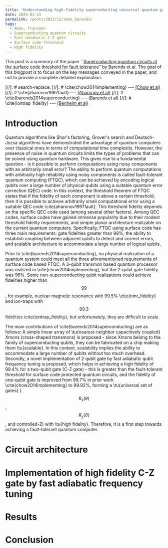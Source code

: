 ```yaml
---
title: 'Understanding high-fidelity supercoducting universal quantum gates'
date: 2024-01-21
permalink: /posts/2023/12/xmon_barends/
tags:
  - Xmon, Transmon
  - Superconducting quantum circuits
  - Fast-adiabatic C-Z gate
  - Surface code threshold
  - High fidelity
---
```


This post is a summary of the paper ``[Supercoducting quantum circuits at the surface code threshold for fault tolerance](https://www.nature.com/articles/nature13171)" by Barends et al. The goal of this blogpost is to focus on the key messages conveyed in the paper, and not to provide a complete detailed explanation.

[//]: # search-replace:
[//]: # \cite{chow2014implementing} --- [(Chow et al)](https://www.nature.com/articles/ncomms5015) 
[//]: # \cite{aharonov1997fault} --- [(Aharonov et al)](https://dl.acm.org/doi/abs/10.1137/S0097539799359385)
[//]: # \cite{barends2014superconducting} --- [(Barends et al)](https://www.nature.com/articles/nature13171) 
[//]: # \cite{iontrap_fidelity} --- [(Benhelm et al)](https://www.nature.com/articles/nphys961)

Introduction
======
Quantum algorithms like Shor's factoring, Grover's search and Deutsch-Jozsa algorithms have demonstrated the advantage of quantum computers over classical ones in terms of computational time complexity. However, the presence of noise in quantum circuits limits the types of problems that can be solved using quantum hardware. This gives rise to a fundamental question - is it possible to perform computations using noisy components with an arbitrarily small error? The ability to perform quantum computations with arbitrarily high reliability using noisy components is called fault-tolerant quantum computing (FTQC), which can be achieved by encoding logical qubits over a large number of physical qubits using a suitable quantum error correction (QEC) code. In this context, the threshold theorem of FTQC states that if the fidelity of each component is above a certain threshold, then it is possible to achieve arbitrarily small computational error using a suitable QEC code \cite{aharonov1997fault}. This threshold fidelity depends on the specific QEC code used (among several other factors). Among QEC codes, surface codes have gained immense popularity due to their modest threshold fidelity requirements, and simple planar architecture realizable on the current quantum computers. Specifically, FTQC using surface code has three main requirements: gate fidelities greater than 99%, the ability to establish coupling between adjacent qubits to detect and correct errors, and scalable architecture to accommodate a large number of logical qubits.

Prior to \cite{barends2014superconducting}, no physical realization of a quantum system could meet all the three aforementioned requirements of surface code based FTQC. A 3-qubit transmon based quantum processor was realized in \cite{chow2014implementing}, but the 2-qubit gate fidelity was 96%. Some non-superconducting qubit realizations could achieve fidelities higher than $$99%$$, for example, nuclear magnetic resonance with 99.5% \cite{nmr_fidelity} and ion-traps with $$99.3%$$ fidelities \cite{iontrap_fidelity}, but unfortunately, they are difficult to scale.

The main contributions of \cite{barends2014superconducting} are as follows:
A simple linear array of \tu{nearest-neighbor capacitively coupled} Xmons (cross-shaped transmons) is proposed - since Xmons belong to the family of superconducting qubits, they can be fabricated on a chip making them \tu{scalable}. In this context, scalability implies the ability to accommodate a large number of qubits without too much overhead. Secondly, a novel implementation of 2 qubit gate by fast adiabatic qubit frequency tuning is proposed, which helps in achieving a high fidelity of 99.4% for a two-qubit gate (C-Z gate) - this is greater than the fault-tolerant threshold for surface code protected quantum circuits, and the fidelity of one-qubit gate is improved from 99.7% in prior work \cite{chow2014implementing} to 99.92%, forming a \tu{universal set of gates} ($$R_x(\theta)$$, $$R_y(\theta)$$, and controlled-Z) with \tu{high fidelity}. Therefore, it is a first step towards achieving a fault-tolerant quantum computer.


Circuit architecture
======


Implementation of high fidelity C-Z gate by fast adiabatic frequency tuning
======


Results
======


Conclusion
======

